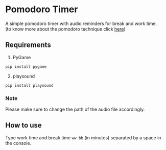 # Pomodoro Timer
A simple pomodoro timer with audio reminders for break and work time. 
<br/>
(to know more about the pomodoro technique click [here](https://en.wikipedia.org/wiki/Pomodoro_Technique))

## Requirements
1. PyGame
```
pip install pygame
```
2. playsound
```
pip install playsound
```
### Note
Please make sure to change the path of the audio file accordingly.

## How to use 
Type work time and break time ```ww bb``` (in minutes) separated by a space in the console. 

